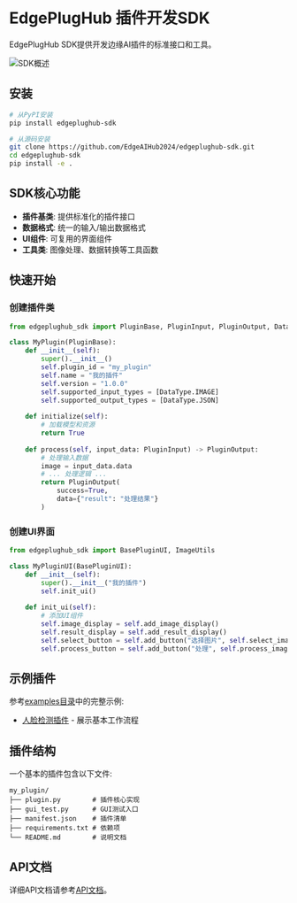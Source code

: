 # EdgePlugHub 插件开发SDK

EdgePlugHub SDK提供开发边缘AI插件的标准接口和工具。

![SDK概述](docs/images/sdk_overview.png)

## 安装

```bash
# 从PyPI安装
pip install edgeplughub-sdk

# 从源码安装
git clone https://github.com/EdgeAIHub2024/edgeplughub-sdk.git
cd edgeplughub-sdk
pip install -e .
```

## SDK核心功能

- **插件基类**: 提供标准化的插件接口
- **数据格式**: 统一的输入/输出数据格式
- **UI组件**: 可复用的界面组件
- **工具类**: 图像处理、数据转换等工具函数

## 快速开始

### 创建插件类

```python
from edgeplughub_sdk import PluginBase, PluginInput, PluginOutput, DataType

class MyPlugin(PluginBase):
    def __init__(self):
        super().__init__()
        self.plugin_id = "my_plugin"
        self.name = "我的插件"
        self.version = "1.0.0"
        self.supported_input_types = [DataType.IMAGE]
        self.supported_output_types = [DataType.JSON]
        
    def initialize(self):
        # 加载模型和资源
        return True
        
    def process(self, input_data: PluginInput) -> PluginOutput:
        # 处理输入数据
        image = input_data.data
        # ... 处理逻辑 ...
        return PluginOutput(
            success=True,
            data={"result": "处理结果"}
        )
```

### 创建UI界面

```python
from edgeplughub_sdk import BasePluginUI, ImageUtils

class MyPluginUI(BasePluginUI):
    def __init__(self):
        super().__init__("我的插件")
        self.init_ui()
        
    def init_ui(self):
        # 添加UI组件
        self.image_display = self.add_image_display()
        self.result_display = self.add_result_display()
        self.select_button = self.add_button("选择图片", self.select_image)
        self.process_button = self.add_button("处理", self.process_image)
```

## 示例插件

参考[examples目录](examples/)中的完整示例:
- [人脸检测插件](examples/face_detector/) - 展示基本工作流程

## 插件结构

一个基本的插件包含以下文件:

```
my_plugin/
├── plugin.py        # 插件核心实现
├── gui_test.py      # GUI测试入口
├── manifest.json    # 插件清单
├── requirements.txt # 依赖项
└── README.md        # 说明文档
```

## API文档

详细API文档请参考[API文档](docs/api.md)。 